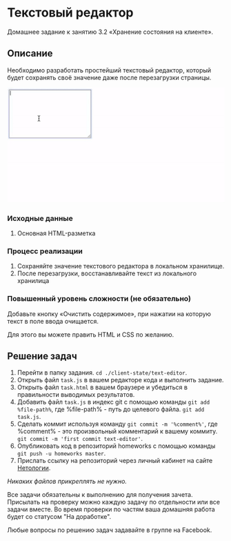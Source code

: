 # Текстовый редактор

Домашнее задание к занятию 3.2 «Хранение состояния на клиенте».

## Описание 

Необходимо разработать простейший текстовый редактор, который будет сохранять 
своё значение даже после перезагрузки страницы.

![Demo](./demo.gif)

### Исходные данные

1. Основная HTML-разметка

### Процесс реализации

1. Сохраняйте значение текстового редактора в локальном хранилище.
2. После перезагрузки, восстанавливайте текст из локального хранилица

### Повышенный уровень сложности (не обязательно)

Добавьте кнопку «Очистить содержимое», при нажатии на которую текст в поле
ввода очищается.

Для этого вы можете править HTML и CSS по желанию.

## Решение задач

1. Перейти в папку задания. `cd ./client-state/text-editor`.
2. Открыть файл `task.js` в вашем редакторе кода и выполнить задание.
3. Открыть файл `task.html` в вашем браузере и убедиться в правильности выводимых результатов.
4. Добавить файл `task.js` в индекс git с помощью команды `git add %file-path%`, где %file-path% - путь до целевого файла. `git add task.js`.
5. Сделать коммит используя команду `git commit -m '%comment%'`, где %comment% - это произвольный комментарий к вашему коммиту. `git commit -m 'first commit text-editor'`.
6. Опубликовать код в репозиторий homeworks с помощью команды `git push -u homeworks master`.
7. Прислать ссылку на репозиторий через личный кабинет на сайте [Нетологии][6].

[0]: https://github.com/
[1]: https://www.sublimetext.com/
[2]: https://code.visualstudio.com/
[3]: https://github.com/netology-code/guides/tree/master/github
[4]: https://git-scm.com/
[5]: https://github.com/netology-code/guides/blob/master/git/REAMDE.md
[6]: https://netology.ru/

*Никаких файлов прикреплять не нужно.*

Все задачи обязательны к выполнению для получения зачета. Присылать на проверку можно каждую задачу по отдельности или все задачи вместе. Во время проверки по частям ваша домашняя работа будет со статусом "На доработке".

Любые вопросы по решению задач задавайте в группе на Facebook.
